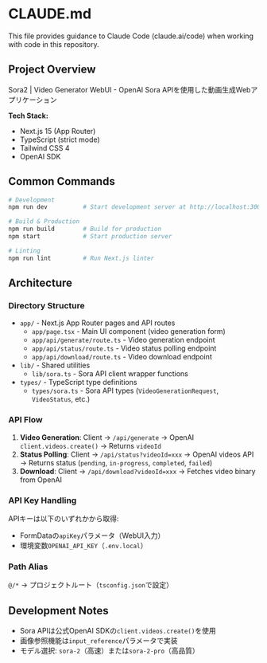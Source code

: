 # CLAUDE.md

This file provides guidance to Claude Code (claude.ai/code) when working with code in this repository.

## Project Overview

Sora2 | Video Generator WebUI - OpenAI Sora APIを使用した動画生成Webアプリケーション

**Tech Stack:**
- Next.js 15 (App Router)
- TypeScript (strict mode)
- Tailwind CSS 4
- OpenAI SDK

## Common Commands

```bash
# Development
npm run dev          # Start development server at http://localhost:3000

# Build & Production
npm run build        # Build for production
npm start            # Start production server

# Linting
npm run lint         # Run Next.js linter
```

## Architecture

### Directory Structure

- `app/` - Next.js App Router pages and API routes
  - `app/page.tsx` - Main UI component (video generation form)
  - `app/api/generate/route.ts` - Video generation endpoint
  - `app/api/status/route.ts` - Video status polling endpoint
  - `app/api/download/route.ts` - Video download endpoint
- `lib/` - Shared utilities
  - `lib/sora.ts` - Sora API client wrapper functions
- `types/` - TypeScript type definitions
  - `types/sora.ts` - Sora API types (`VideoGenerationRequest`, `VideoStatus`, etc.)

### API Flow

1. **Video Generation**: Client → `/api/generate` → OpenAI `client.videos.create()` → Returns `videoId`
2. **Status Polling**: Client → `/api/status?videoId=xxx` → OpenAI videos API → Returns status (`pending`, `in-progress`, `completed`, `failed`)
3. **Download**: Client → `/api/download?videoId=xxx` → Fetches video binary from OpenAI

### API Key Handling

APIキーは以下のいずれかから取得:
- FormDataの`apiKey`パラメータ（WebUI入力）
- 環境変数`OPENAI_API_KEY`（`.env.local`）

### Path Alias

`@/*` → プロジェクトルート（`tsconfig.json`で設定）

## Development Notes

- Sora APIは公式OpenAI SDKの`client.videos.create()`を使用
- 画像参照機能は`input_reference`パラメータで実装
- モデル選択: `sora-2`（高速）または`sora-2-pro`（高品質）
